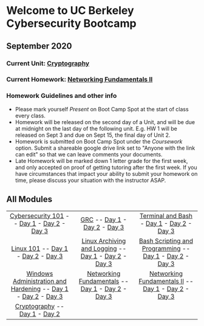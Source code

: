 # Welcome to UC Berkeley Cybersecurity Bootcamp
## September 2020

### Current Unit: [Cryptography](./Units/10-Cryptography/)

### Current Homework: [Networking Fundamentals II](./HW/09-Networking-Fundamentals-II-and-CTF-Review/)

### Homework Guidelines and other info
- Please mark yourself *Present* on Boot Camp Spot at the start of class every class.
- Homework will be released on the second day of a Unit, and will be due at midnight on the last day of the following unit. E.g. HW 1 will be released on Sept 3 and due on Sept 15, the final day of Unit 2.
- Homework is submitted on Boot Camp Spot under the *Coursework* option. Submit a shareable google drive link set to "Anyone with the link can edit" so that we can leave comments your documents.
- Late Homework will be marked down 1 letter grade for the first week, and only accepted on proof of getting tutoring after the first week. If you have circumstances that impact your ability to submit your homework on time, please discuss your situation with the instructor ASAP.

## All Modules
| | | |
|:---:|:---:|:---:|
| [Cybersecurity 101](./Units/01-Cybersecurity-101) -- [Day 1](./Units/01-Cybersecurity-101/1) - [Day 2](./Units/01-Cybersecurity-101/2) - [Day 3](./Units/01-Cybersecurity-101/3) | [GRC](./Units/02-GRC) -- [Day 1](./Units/02-GRC/1) - [Day 2](./Units/02-GRC/2) - [Day 3](./Units/02-GRC/3) | [Terminal and Bash](./Units/03-Terminal-and-Bash) - [Day 1](./Units/03-Terminal-and-Bash/1) - [Day 2](./Units/03-Terminal-and-Bash/2) - [Day 3](./Units/03-Terminal-and-Bash/3) |
| [Linux 101](./Units/04-Linux-SysAdmin-Fundamentals) -- [Day 1](./Units/04-Linux-SysAdmin-Fundamentals/1) - [Day 2](./Units/04-Linux-SysAdmin-Fundamentals/2) - [Day 3](./Units/04-Linux-SysAdmin-Fundamentals/3) | [Linux Archiving and Logging](./Units/05-Archiving-and-Logging-Data) -- [Day 1](./Units/05-Archiving-and-Logging-Data/1) - [Day 2](./Units/05-Archiving-and-Logging-Data/2) - [Day 3](./Units/05-Archiving-and-Logging-Data/3) | [Bash Scripting and Programming](./Units/06-Bash-Scripting-and-Programming) -- [Day 1](./Units/06-Bash-Scripting-and-Programming/1) - [Day 2](./Units/06-Bash-Scripting-and-Programming/2) - [Day 3](./Units/06-Bash-Scripting-and-Programming/3) |
| [Windows Administration and Hardening](./Units/07-Windows-Administration-and-Hardening/) -- [Day 1](./Units/07-Windows-Administration-and-Hardening/1) - [Day 2](./Units/07-Windows-Administration-and-Hardening/2) - [Day 3](./Units/07-Windows-Administration-and-Hardening/3) | [Networking Fundamentals](./Units/08-Networking-Fundamentals/) -- [Day 1](./Units/08-Networking-Fundamentals/1) - [Day 2](./Units/08-Networking-Fundamentals/2) - [Day 3](./Units/08-Networking-Fundamentals/3) |  [Networking Fundamentals II](./Units/09-Networking-Fundamentals-II-and-CTF-Review/) -- [Day 1](./Units/09-Networking-Fundamentals-II-and-CTF-Review/1) - [Day 2](./Units/09-Networking-Fundamentals-II-and-CTF-Review/2) - [Day 3](./Units/09-Networking-Fundamentals-II-and-CTF-Review/3) |
| [Cryptography](./Units/10-Cryptography) -- [Day 1](./Units/10-Cryptography/1) - [Day 2](./Units/10-Cryptography/2) | | |